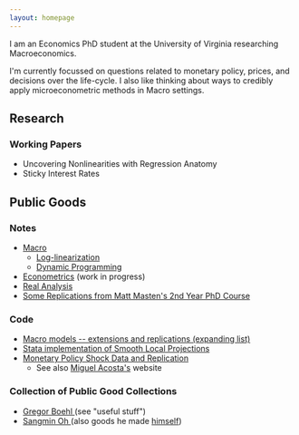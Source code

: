 ```yaml
---
layout: homepage
---
```


I am an Economics PhD student at the University of Virginia researching Macroeconomics.

I'm currently focussed on questions related to monetary policy, prices, and decisions over the life-cycle. I also like thinking about ways to credibly apply microeconometric methods in Macro settings.


## Research 

### Working Papers

* Uncovering Nonlinearities with Regression Anatomy
* Sticky Interest Rates

## Public Goods 

### Notes&nbsp;  
* [Macro](../assets/Macro.pdf) 
  *  [Log-linearization](../assets/mslides/log-linearization.pdf)
  *  [Dynamic Programming](../assets/mslides/dynamic-programming.pdf)
* [Econometrics](../assets/Metrics.pdf) (work in progress)
* [Real Analysis](../assets/AnalysisNotes.pdf)
* [Some Replications from Matt Masten's 2nd Year PhD Course](https://github.com/paulbousquet/StataReplication)

### Code 
- [Macro models -- extensions and replications (expanding list)](https://github.com/paulbousquet/Macro-Models)
- [Stata implementation of Smooth Local Projections](https://github.com/paulbousquet/SmoothLP)
- [Monetary Policy Shock Data and Replication](https://github.com/paulbousquet/data)
  - See also [Miguel Acosta's]() website 

### Collection of Public Good Collections
- [ Gregor Boehl ](https://gregorboehl.com/) (see "useful stuff")
- [Sangmin Oh ](https://sangmino.github.io/resources/) (also goods he made [himself](https://sangmino.github.io/public_goods/))



